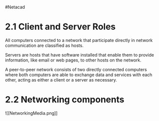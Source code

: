 #Netacad 
# 2.1 Client and Server Roles


All computers connected to a network that participate directly in network communication are classified as hosts.


Servers are hosts that have software installed that enable them to provide information, like email or web pages, to other hosts on the network.


A peer-to-peer network consists of two directly connected computers where both computers are able to exchange data and services with each other, acting as either a client or a server as necessary.


# 2.2 Networking components 
![[NetworkingMedia.png]]